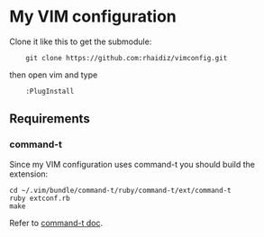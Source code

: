 # My VIM configuration

Clone it like this to get the submodule:

		git clone https://github.com:rhaidiz/vimconfig.git

then open vim and type

		:PlugInstall

## Requirements

### command-t

Since my VIM configuration uses command-t you should build the extension:

    cd ~/.vim/bundle/command-t/ruby/command-t/ext/command-t
    ruby extconf.rb
    make

Refer to [command-t doc](https://github.com/wincent/command-t/blob/master/doc/command-t.txt).

